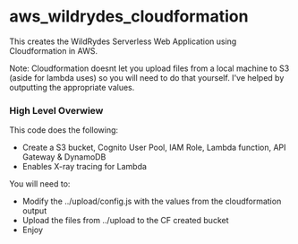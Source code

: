 # aws_wildrydes_cloudformation
This creates the WildRydes Serverless Web Application using Cloudformation in AWS.

Note: Cloudformation doesnt let you upload files from a local machine to S3 (aside for lambda uses) so you will need to do that yourself. I've helped by outputting the appropriate values.

### High Level Overwiew
This code does the following:
- Create a S3 bucket, Cognito User Pool, IAM Role, Lambda function, API Gateway & DynamoDB
- Enables X-ray tracing for Lambda

You will need to:
- Modify the ../upload/config.js with the values from the cloudformation output
- Upload the files from ../upload to the CF created bucket
- Enjoy